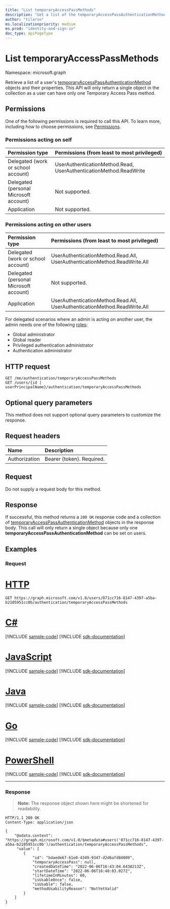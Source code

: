 ```yaml
---
title: "List temporaryAccessPassMethods"
description: "Get a list of the temporaryAccessPassAuthenticationMethod objects for a user."
author: "tilarso"
ms.localizationpriority: medium
ms.prod: "identity-and-sign-in"
doc_type: apiPageType
---
```


# List temporaryAccessPassMethods
Namespace: microsoft.graph

Retrieve a list of a user's [temporaryAccessPassAuthenticationMethod](../resources/temporaryaccesspassauthenticationmethod.md) objects and their properties. This API will only return a single object in the collection as a user can have only one Temporary Access Pass method.

## Permissions
One of the following permissions is required to call this API. To learn more, including how to choose permissions, see [Permissions](/graph/permissions-reference).

### Permissions acting on self

|Permission type      | Permissions (from least to most privileged)              |
|:---------------------------------------|:-------------------------|
| Delegated (work or school account)     | UserAuthenticationMethod.Read, UserAuthenticationMethod.ReadWrite |
| Delegated (personal Microsoft account) | Not supported. |
| Application                            | Not supported. |

### Permissions acting on other users

|Permission type      | Permissions (from least to most privileged)              |
|:---------------------------------------|:-------------------------|
| Delegated (work or school account)     | UserAuthenticationMethod.Read.All, UserAuthenticationMethod.ReadWrite.All |
| Delegated (personal Microsoft account) | Not supported. |
| Application                            | UserAuthenticationMethod.Read.All, UserAuthenticationMethod.ReadWrite.All |


For delegated scenarios where an admin is acting on another user, the admin needs one of the following [roles](/azure/active-directory/users-groups-roles/directory-assign-admin-roles#available-roles):

* Global administrator
* Global reader
* Privileged authentication administrator
* Authentication administrator

## HTTP request

<!-- {
  "blockType": "ignored"
}
-->
``` http
GET /me/authentication/temporaryAccessPassMethods
GET /users/{id | userPrincipalName}/authentication/temporaryAccessPassMethods
```

## Optional query parameters
This method does not support optional query parameters to customize the response.

## Request headers
|Name|Description|
|:---|:---|
|Authorization|Bearer {token}. Required.|

## Request 
Do not supply a request body for this method.

## Response

If successful, this method returns a `200 OK` response code and a collection of [temporaryAccessPassAuthenticationMethod](../resources/temporaryaccesspassauthenticationmethod.md) objects in the response body.  This call will only return a single object because only one **temporaryAccessPassAuthenticationMethod** can be set on users.

## Examples

### Request


# [HTTP](#tab/http)
<!-- {
  "blockType": "request",
  "name": "list_temporaryaccesspassauthenticationmethod"
}
-->
```msgraph-interactive
GET https://graph.microsoft.com/v1.0/users/071cc716-8147-4397-a5ba-b2105951cc0b/authentication/temporaryAccessPassMethods
```

# [C#](#tab/csharp)
[!INCLUDE [sample-code](../includes/snippets/csharp/list-temporaryaccesspassauthenticationmethod-csharp-snippets.md)]
[!INCLUDE [sdk-documentation](../includes/snippets/snippets-sdk-documentation-link.md)]

# [JavaScript](#tab/javascript)
[!INCLUDE [sample-code](../includes/snippets/javascript/list-temporaryaccesspassauthenticationmethod-javascript-snippets.md)]
[!INCLUDE [sdk-documentation](../includes/snippets/snippets-sdk-documentation-link.md)]

# [Java](#tab/java)
[!INCLUDE [sample-code](../includes/snippets/java/list-temporaryaccesspassauthenticationmethod-java-snippets.md)]
[!INCLUDE [sdk-documentation](../includes/snippets/snippets-sdk-documentation-link.md)]

# [Go](#tab/go)
[!INCLUDE [sample-code](../includes/snippets/go/list-temporaryaccesspassauthenticationmethod-go-snippets.md)]
[!INCLUDE [sdk-documentation](../includes/snippets/snippets-sdk-documentation-link.md)]

# [PowerShell](#tab/powershell)
[!INCLUDE [sample-code](../includes/snippets/powershell/list-temporaryaccesspassauthenticationmethod-powershell-snippets.md)]
[!INCLUDE [sdk-documentation](../includes/snippets/snippets-sdk-documentation-link.md)]

---


### Response
>**Note:** The response object shown here might be shortened for readability.
<!-- {
  "blockType": "response",
  "truncated": true,
  "@odata.type": "Collection(microsoft.graph.temporaryAccessPassAuthenticationMethod)"
}
-->
``` http
HTTP/1.1 200 OK
Content-Type: application/json

{
    "@odata.context": "https://graph.microsoft.com/v1.0/$metadata#users('071cc716-8147-4397-a5ba-b2105951cc0b')/authentication/temporaryAccessPassMethods",
     "value": [
        {
            "id": "bdaede67-61e0-4349-9347-d2d6afd84009",
            "temporaryAccessPass": null,
            "createdDateTime": "2022-06-06T16:43:04.6438213Z",
            "startDateTime": "2022-06-06T16:48:03.027Z",
            "lifetimeInMinutes": 60,
            "isUsableOnce": false,
            "isUsable": false,
            "methodUsabilityReason": "NotYetValid"
        }
    ]
}
```
